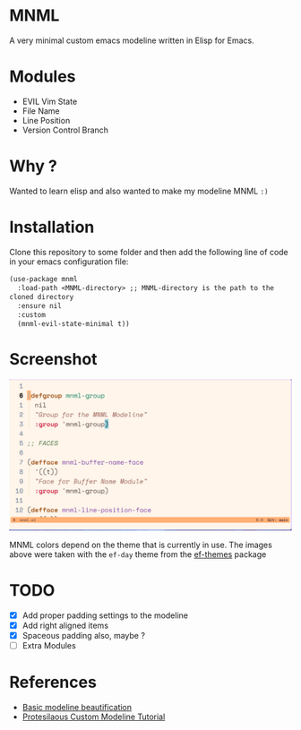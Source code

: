 # MNML
A very minimal custom emacs modeline written in Elisp for Emacs.

# Modules

* EVIL Vim State
* File Name
* Line Position
* Version Control Branch

# Why ?

Wanted to learn elisp and also wanted to make my modeline MNML `:)`

# Installation

Clone this repository to some folder and then add the following line of code in your emacs configuration file:

```elisp
(use-package mnml
  :load-path <MNML-directory> ;; MNML-directory is the path to the cloned directory
  :ensure nil
  :custom
  (mnml-evil-state-minimal t))
```

# Screenshot

![Image](./images/ss5.png)

MNML colors depend on the theme that is currently in use. The images above were taken with the  `ef-day` theme from the [ef-themes](https://github.com/protesilaos/ef-themes) package

# TODO

* [x] Add proper padding settings to the modeline
* [x] Add right aligned items
* [x] Spaceous padding also, maybe ?
* [ ] Extra Modules

# References

* [Basic modeline beautification](https://www.gonsie.com/blorg/modeline.html)
* [Protesilaous Custom Modeline Tutorial](https://www.youtube.com/watch?v=Qf_DLPIA9Cs)
